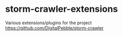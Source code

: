 storm-crawler-extensions
========================

Various extensions/plugins for the project https://github.com/DigitalPebble/storm-crawler
